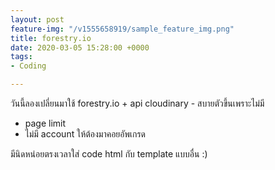 ```yaml
---
layout: post
feature-img: "/v1555658919/sample_feature_img.png"
title: forestry.io
date: 2020-03-05 15:28:00 +0000
tags:
- Coding

---
```

วันนี้ลองเปลี่ยนมาใช้ forestry.io + api cloudinary - สบายตัวขึ้นเพราะไม่มี

* page limit
* ไม่มี account ให้ต้องมาคอยอัพเกรด

<i class="fa fa-child" style="color:plum"></i>

มีนิดหน่อยตรงเวลาใส่ code html กับ template แบบอื่น :)